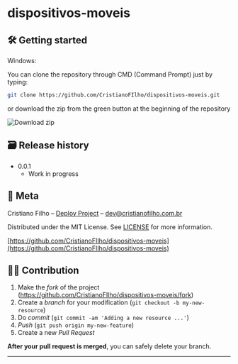 # dispositivos-moveis

## 🛠 Getting started

Windows:

You can clone the repository through CMD (Command Prompt) just by typing:

```sh
git clone https://github.com/CristianoFIlho/dispositivos-moveis.git
```

or download the zip from the green button at the beginning of the repository

<img src="https://i.ibb.co/vLF3fCV/2021-03-24-23-53-10-github-com-f3b0db456e69.png" alt="Download zip" border="0">





## 🗃 Release history

- 0.0.1
  - Work in progress

## 📝 Meta

Cristiano Filho – [Deploy Project](https://cristianofilho.com.br/mediasocial.html) – dev@cristianofilho.com.br

Distributed under the MIT License. See [LICENSE](LICENSE) for more information.

[https://github.com/CristianoFIlho/dispositivos-moveis](https://github.com/CristianoFIlho/dispositivos-moveis)

## 🧙‍♂️ Contribution

1. Make the _fork_ of the project (<https://github.com/CristianoFIlho/dispositivos-moveis/fork>)
2. Create a _branch_ for your modification (`git checkout -b my-new-resource`)
3. Do _commit_ (`git commit -am 'Adding a new resource ...'`)
4. _Push_ (`git push origin my-new-feature`)
5. Create a new _Pull Request_

**After your pull request is merged**, you can safely delete your branch.

---
